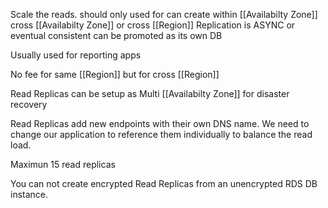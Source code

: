 Scale the reads. should only used for 
can create within [[Availabilty Zone]] cross [[Availabilty Zone]] or cross [[Region]]
Replication is ASYNC or eventual consistent
can be promoted as its own DB

Usually used for reporting apps

No fee for same [[Region]] but for cross [[Region]]

Read Replicas can be setup as Multi [[Availabilty Zone]] for disaster recovery

Read Replicas add new endpoints with their own DNS name. We need to change our application to reference them individually to balance the read load.

Maximun 15 read replicas

You can not create encrypted Read Replicas from an unencrypted RDS DB instance.
